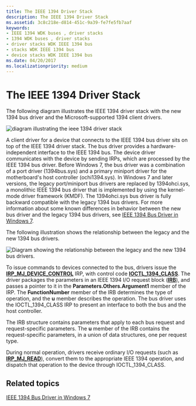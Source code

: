 ```yaml
---
title: The IEEE 1394 Driver Stack
description: The IEEE 1394 Driver Stack
ms.assetid: 3c8c218e-d814-451c-9a39-fe7fe5fb7aaf
keywords:
- IEEE 1394 WDK buses , driver stacks
- 1394 WDK buses , driver stacks
- driver stacks WDK IEEE 1394 bus
- stacks WDK IEEE 1394 bus
- device stacks WDK IEEE 1394 bus
ms.date: 04/20/2017
ms.localizationpriority: medium
---
```


# The IEEE 1394 Driver Stack





The following diagram illustrates the IEEE 1394 driver stack with the new 1394 bus driver and the Microsoft-supported 1394 client drivers.

![diagram illustrating the ieee 1394 driver stack](images/1394driverstack.png)

A client driver for a device that connects to the IEEE 1394 bus driver sits on top of the IEEE 1394 driver stack. The bus driver provides a hardware-independent interface to the IEEE 1394 bus. The device driver communicates with the device by sending IRPs, which are processed by the IEEE 1394 bus driver. Before Windows 7, the bus driver was a combination of a port driver (1394bus.sys) and a primary miniport driver for the motherboard's host controller (ochi1394.sys). In Windows 7 and later versions, the legacy port/miniport bus drivers are replaced by 1394ohci.sys, a monolithic IEEE 1394 bus driver that is implemented by using the kernel-mode driver framework (KMDF). The 1394ohci.sys bus driver is fully backward compatible with the legacy 1394 bus drivers. For more information about some known differences in behavior between the new bus driver and the legacy 1394 bus drivers, see [IEEE 1394 Bus Driver in Windows 7](https://docs.microsoft.com/windows-hardware/drivers/ieee/IEEE-1394-Bus-Driver-in-Windows-7).

The following illustration shows the relationship between the legacy and the new 1394 bus drivers.

![Diagram showing the relationship between the legacy and the new 1394 bus drivers.](images/1394busdriver.png)

To issue commands to devices connected to the bus, drivers issue the [**IRP\_MJ\_DEVICE\_CONTROL**](https://docs.microsoft.com/windows-hardware/drivers/kernel/irp-mj-device-control) IRP, with control code [**IOCTL\_1394\_CLASS**](https://docs.microsoft.com/windows-hardware/drivers/ddi/content/1394/ni-1394-ioctl_1394_class). The driver packages the parameters in an IEEE 1394 I/O request block ([**IRB**](https://docs.microsoft.com/windows-hardware/drivers/ddi/content/1394/ns-1394-_irb)), and passes a pointer to it in the **Parameters.Others.Argument1** member of the IRP. The **FunctionNumber** member of the IRB determines the type of operation, and the **u** member describes the operation. The bus driver uses the IOCTL\_1394\_CLASS IRP to present an interface to both the bus and the host controller.

The IRB structure contains parameters that apply to each bus request and request-specific parameters. The **u** member of the IRB contains the request-specific parameters, in a union of data structures, one per request type.

During normal operation, drivers receive ordinary I/O requests (such as [**IRP\_MJ\_READ**](https://docs.microsoft.com/windows-hardware/drivers/kernel/irp-mj-read)), convert them to the appropriate IEEE 1394 operation, and dispatch that operation to the device through IOCTL\_1394\_CLASS.

## Related topics
[IEEE 1394 Bus Driver in Windows 7](https://docs.microsoft.com/windows-hardware/drivers/ieee/IEEE-1394-Bus-Driver-in-Windows-7)  



